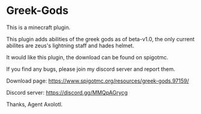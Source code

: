 # Greek-Gods

This is a minecraft plugin.

This plugin adds abilities of the greek gods
as of beta-v1.0, the only current abilites are zeus's lightning staff and hades helmet.

It would like this plugin, the download can be found on spigotmc.

If you find any bugs, please join my discord server and report them.


Download page: https://www.spigotmc.org/resources/greek-gods.97159/

Discord server: https://discord.gg/MMQpAGrycg 

Thanks,
  Agent Axolotl.
